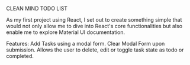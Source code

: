 CLEAN MIND TODO LIST<br>

As my first project using React, I set out to create something simple that would not only allow me to dive into React's core functionalities but also enable me to explore Material UI documentation.

Features:
Add Tasks using a modal form.
Clear Modal Form upon submission.
Allows the user to delete, edit or toggle task state as todo or completed.
